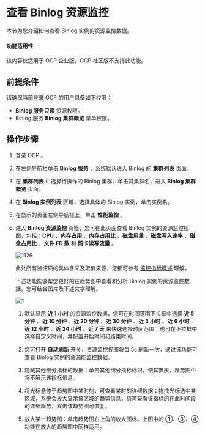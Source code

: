 # 查看 Binlog 资源监控

本节为您介绍如何查看 Binlog 实例的资源监控数据。

<main id="notice" type='notice'>
<h4>功能适用性</h4>
<p>该内容仅适用于 OCP 企业版，OCP 社区版不支持此功能。</p>
</main>

## 前提条件

请确保当前登录 OCP 的用户具备如下权限：

* **Binlog 服务只读** 资源权限。
* Binlog 服务 **Binlog 集群概览** 菜单权限。

## 操作步骤

1. 登录 OCP 。

2. 在左侧导航栏单击 **Binlog 服务** ，系统默认进入 Binlog 的 **集群列表** 页面。

3. 在 **集群列表** 中选择待操作的 Binlog 集群并单击其集群名，进入 **Binlog 集群概览** 页面。

4. 在 **Binlog 实例列表** 区域，选择具体的 Binlog 实例，单击实例名。

5. 在显示的页面左侧导航栏上，单击 **性能监控** 。

6. 进入 **Binlog 资源监控** 页签，您可在此页面查看 Binlog 实例的资源监控视图，包括：**CPU** 、**内存占用** 、**内存占用比** 、**磁盘用量** 、**磁盘写入速率** 、**磁盘占用比** 、**文件 FD 数** 和 **网卡读写流量** 。

   ![1126](https://obbusiness-private.oss-cn-shanghai.aliyuncs.com/doc/img/ocp/431/binlog%E8%B5%84%E6%BA%90%E7%9B%91%E6%8E%A7%E8%A7%86%E5%9B%BE.png)

   此处所有监控项的具体含义及取值来源，您都可参考 [监控指标概述](../../1900.reference-guide/300.monitoring-indicator-reference/100.overview-of-metrics.md) 理解。

   下述功能能够帮您更好的在趋势图中查看和分析 Binlog 实例的资源监控数据，您可结合图片及下述文字理解。

   ![1](https://obbusiness-private.oss-cn-shanghai.aliyuncs.com/doc/img/ocp/431/binlog%E8%B5%84%E6%BA%90%E7%9B%91%E6%8E%A7%E8%AF%A6%E8%A7%A3.png)

   1. 默认显示 **近 1 小时** 的资源监控数据，您可在时间范围下拉框中选择 **近 5 分钟** 、**近 10 分钟** 、**近 20 分钟** 、**近 30 分钟** 、**近 3 小时** 、**近 6 小时** 、**近 12 小时** 、**近 24 小时** 、**近 7 天** 来快速选择时间范围；也可在下拉框中选择自定义时间，并配置开始时间和结束时间。

   2. 您可打开 **自动刷新** 开关，资源监控视图将每 5s 刷新一次，通过该功能可查看 Binlog 实例的资源能监控数据。

   3. 隐藏其他细分指标的数据：单击其他细分指标标识，使其置灰，趋势图中将不展示该指标信息。

   4. 将光标悬停于趋势图中某时刻，可查看某时刻详细数据；拖拽光标选中某区域，系统会放大显示该区域的趋势信息，您可查看该指标的在此时间段的详细趋势，双击该趋势图可恢复。

   5. 放大某一趋势图：单击趋势图右上角的放大图标。上图中的 ①、③、④ 功能在放大的趋势图中同样适用。
